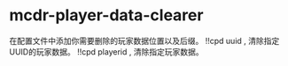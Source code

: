 # mcdr-player-data-clearer
在配置文件中添加你需要删除的玩家数据位置以及后缀。
!!cpd uuid <uuid>, 清除指定UUID的玩家数据。
!!cpd playerid <id>, 清除指定玩家数据。
